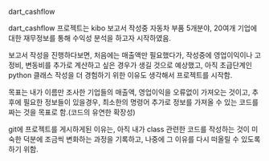 dart_cashflow

dart_cashflow 프로젝트는 kibo 보고서 작성중 자동차 부품 5개분야, 20여개 기업에 대한 재무정보를 통해 수익성 분석을 하고자 시작하였음.

보고서 작성을 진행하다보면, 처음에는 매출액만 필요했다가, 작성중에 영업이익이나 고정비, 변동비를 추가로 계산하고 싶은 경우가 생길 것으로 예상했고, 아직 초급단계인 python 클래스 작성을 더 경험하기 위한 이유도 생각해서 프로젝트를 시작함.

목표는 내가 이름만 조사한 기업들의 매출액, 영업이익을 오류없이 가져오는 것이고,
추후에 필요한 정보들이 있을경우, 최소한의 명령어 추가로 정보를 가져올 수 있는 코드를 짜는 것을 목표로 함.(코드의 유연한 확장성) 

git에 프로젝트를 게시하게된 이유는, 아직 내가 class 관련한 코드를 작성하는 것이 미숙한 덕분에 조금씩 변화하는 과정을 기록하고, 나중에 그 이유를 다시 떠올릴 수 있도록 하기 위함.